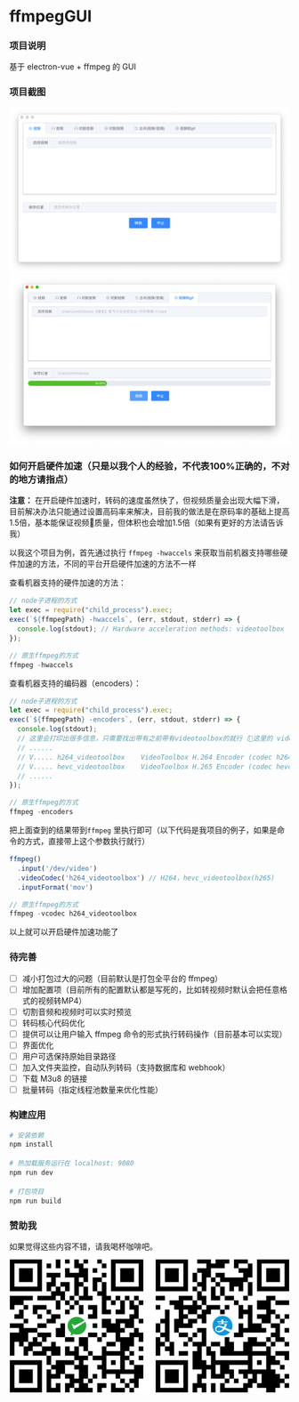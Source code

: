 # ffmpegGUI

### 项目说明

基于 electron-vue + ffmpeg 的 GUI

### 项目截图

![screenshot1](./screenshot/screenshot-01.png)
![screenshot2](./screenshot/screenshot-02.png)

### 如何开启硬件加速（只是以我个人的经验，不代表100%正确的，不对的地方请指点）

 **注意：** 在开启硬件加速时，转码的速度虽然快了，但视频质量会出现大幅下滑，目前解决办法只能通过设置高码率来解决，目前我的做法是在原码率的基础上提高1.5倍，基本能保证视频质量，但体积也会增加1.5倍（如果有更好的方法请告诉我）

以我这个项目为例，首先通过执行 `ffmpeg -hwaccels` 来获取当前机器支持哪些硬件加速的方法，不同的平台开启硬件加速的方法不一样

查看机器支持的硬件加速的方法：

```js
// node子进程的方式
let exec = require("child_process").exec;
exec(`${ffmpegPath} -hwaccels`, (err, stdout, stderr) => {
  console.log(stdout); // Hardware acceleration methods: videotoolbox
});
```

```js
// 原生ffmpeg的方式
ffmpeg -hwaccels
```

查看机器支持的编码器（encoders）：

```js
// node子进程的方式
let exec = require("child_process").exec;
exec(`${ffmpegPath} -encoders`, (err, stdout, stderr) => {
  console.log(stdout); 
  // 这里会打印出很多信息，只需要找出带有之前带有videotoolbox的就行（这里的 videotoolbox 是上次查到的支持硬件加速的方法）
  // ......
  // V..... h264_videotoolbox    VideoToolbox H.264 Encoder (codec h264)
  // V..... hevc_videotoolbox    VideoToolbox H.265 Encoder (codec hevc)
  // ......
});
```

```js
// 原生ffmpeg的方式
ffmpeg -encoders
```

把上面查到的结果带到`ffmpeg` 里执行即可（以下代码是我项目的例子，如果是命令的方式，直接带上这个参数执行就行）

```js
ffmpeg()
  .input('/dev/video')
  .videoCodec('h264_videotoolbox') // H264，hevc_videotoolbox(h265)
  .inputFormat('mov')
```

```js
// 原生ffmpeg的方式
ffmpeg -vcodec h264_videotoolbox
```

以上就可以开启硬件加速功能了

### 待完善

- [ ] 减小打包过大的问题（目前默认是打包全平台的 ffmpeg）
- [ ] 增加配置项（目前所有的配置默认都是写死的，比如转视频时默认会把任意格式的视频转MP4）
- [ ] 切割音频和视频时可以实时预览
- [ ] 转码核心代码优化
- [ ] 提供可以让用户输入 ffmpeg 命令的形式执行转码操作（目前基本可以实现）
- [ ] 界面优化
- [ ] 用户可选保持原始目录路径
- [ ] 加入文件夹监控，自动队列转码（支持数据库和 webhook）
- [ ] 下载 M3u8 的链接
- [ ] 批量转码（指定线程池数量来优化性能）

### 构建应用

``` bash
# 安装依赖
npm install

# 热加载服务运行在 localhost: 9080
npm run dev

# 打包项目
npm run build
```

### 赞助我

如果觉得这些内容不错，请我喝杯咖啡吧。

![pay](./screenshot/pay.png)